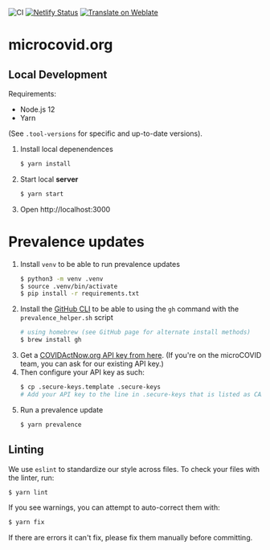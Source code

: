 ![CI](https://github.com/microcovid/microcovid/workflows/CI/badge.svg?branch=main)
[![Netlify Status](https://api.netlify.com/api/v1/badges/bb98f6c2-daea-4b6f-8fbe-8eb74ee0c539/deploy-status)](https://app.netlify.com/sites/microcov/deploys)
[![Translate on Weblate](https://hosted.weblate.org/widgets/microcovid/-/microcovid/svg-badge.svg)](https://hosted.weblate.org/engage/microcovid/)


# microcovid.org

## Local Development

Requirements:

- Node.js 12
- Yarn

(See `.tool-versions` for specific and up-to-date versions).

1. Install local depenendences
    ```sh
    $ yarn install
    ```
1. Start local **server**
    ```sh
    $ yarn start
    ```
1. Open http://localhost:3000



# Prevalence updates

1. Install `venv` to be able to run prevalence updates
    ```sh
    $ python3 -m venv .venv
    $ source .venv/bin/activate
    $ pip install -r requirements.txt
    ```
1. Install the [GitHub CLI](https://cli.github.com/) to be able to using the `gh` command with the `prevalence_helper.sh` script
    ```sh
    # using homebrew (see GitHub page for alternate install methods)
    $ brew install gh
    ```
1. Get a [COVIDActNow.org API key from here](https://apidocs.covidactnow.org/). (If you're on the microCOVID team, you can ask for our existing API key.)
1. Then configure your API key as such:
    ```sh
    $ cp .secure-keys.template .secure-keys
    # Add your API key to the line in .secure-keys that is listed as CAN_API_KEY
    ```
1. Run a prevalence update
    ```sh
    $ yarn prevalence
    ```


## Linting

We use `eslint` to standardize our style across files. To check your files with the linter, run:

```sh
$ yarn lint
```

If you see warnings, you can attempt to auto-correct them with:

```sh
$ yarn fix
```

If there are errors it can't fix, please fix them manually before committing.
